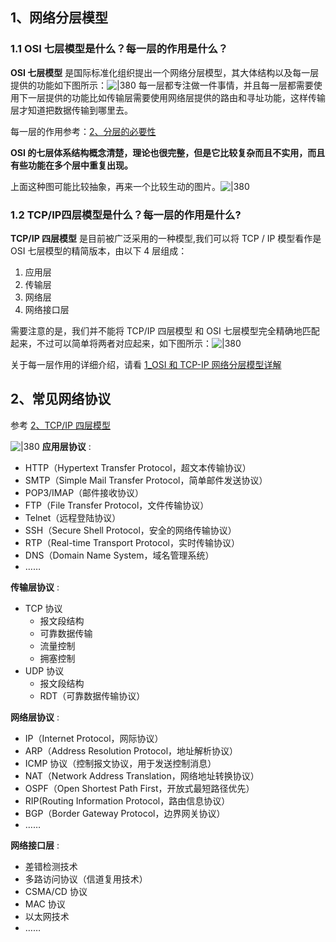 
## 1、网络分层模型

### 1.1 OSI 七层模型是什么？每一层的作用是什么？

**OSI 七层模型** 是国际标准化组织提出一个网络分层模型，其大体结构以及每一层提供的功能如下图所示：![|380](https://my-obsidian-image.oss-cn-guangzhou.aliyuncs.com/2024/04/365f5c9b0313cbfc17b41764bbfaec03.png)
每一层都专注做一件事情，并且每一层都需要使用下一层提供的功能比如传输层需要使用网络层提供的路由和寻址功能，这样传输层才知道把数据传输到哪里去。

每一层的作用参考：[2、分层的必要性](../../../../2_笔记/7_计算机基础/1_计算机网络基础/1_网络体系结构/1_※OSI参考模型.md#2、分层的必要性)

**OSI 的七层体系结构概念清楚，理论也很完整，但是它比较复杂而且不实用，而且有些功能在多个层中重复出现。**

上面这种图可能比较抽象，再来一个比较生动的图片。![|380](https://my-obsidian-image.oss-cn-guangzhou.aliyuncs.com/2024/04/04ca383ab7015307f013c68ed5fcc511.png)
### 1.2 TCP/IP四层模型是什么？每一层的作用是什么?

**TCP/IP 四层模型** 是目前被广泛采用的一种模型,我们可以将 TCP / IP 模型看作是 OSI 七层模型的精简版本，由以下 4 层组成：

1. 应用层
2. 传输层
3. 网络层
4. 网络接口层

需要注意的是，我们并不能将 TCP/IP 四层模型 和 OSI 七层模型完全精确地匹配起来，不过可以简单将两者对应起来，如下图所示：![|380](https://my-obsidian-image.oss-cn-guangzhou.aliyuncs.com/2024/04/144ee98219363b93be5b0772043ce972.png)

关于每一层作用的详细介绍，请看 [1_OSI 和 TCP-IP 网络分层模型详解](※重要知识点※/1_OSI%20和%20TCP-IP%20网络分层模型详解.md)
## 2、常见网络协议

参考 [2、TCP/IP 四层模型](※重要知识点※/1_OSI%20和%20TCP-IP%20网络分层模型详解.md#2、TCP/IP%20四层模型)

![|380](https://my-obsidian-image.oss-cn-guangzhou.aliyuncs.com/2024/04/9e91b83f16f767082c5b47d0445d6d99.png)
**应用层协议** :

- HTTP（Hypertext Transfer Protocol，超文本传输协议）
- SMTP（Simple Mail Transfer Protocol，简单邮件发送协议）
- POP3/IMAP（邮件接收协议）
- FTP（File Transfer Protocol，文件传输协议）
- Telnet（远程登陆协议）
- SSH（Secure Shell Protocol，安全的网络传输协议）
- RTP（Real-time Transport Protocol，实时传输协议）
- DNS（Domain Name System，域名管理系统）
- ……

**传输层协议** :

- TCP 协议
    - 报文段结构
    - 可靠数据传输
    - 流量控制
    - 拥塞控制
- UDP 协议
    - 报文段结构
    - RDT（可靠数据传输协议）

**网络层协议** :

- IP（Internet Protocol，网际协议）
- ARP（Address Resolution Protocol，地址解析协议）
- ICMP 协议（控制报文协议，用于发送控制消息）
- NAT（Network Address Translation，网络地址转换协议）
- OSPF（Open Shortest Path First，开放式最短路径优先）
- RIP(Routing Information Protocol，路由信息协议）
- BGP（Border Gateway Protocol，边界网关协议）
- ……

**网络接口层** :

- 差错检测技术
- 多路访问协议（信道复用技术）
- CSMA/CD 协议
- MAC 协议
- 以太网技术
- ……